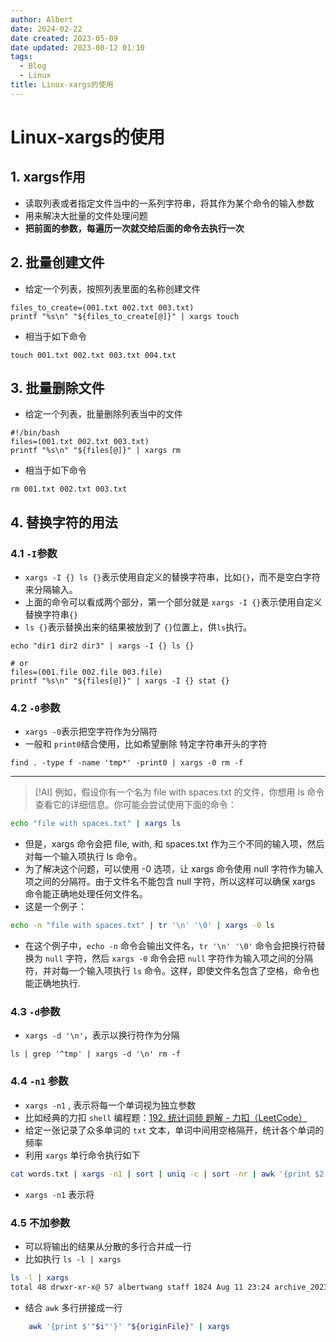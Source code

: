 ```yaml
---
author: Albert
date: 2024-02-22
date created: 2023-05-09
date updated: 2023-08-12 01:10
tags:
  - Blog
  - Linux
title: Linux-xargs的使用
---
```


# Linux-xargs的使用

## 1. xargs作用

- 读取列表或者指定文件当中的一系列字符串，将其作为某个命令的输入参数
- 用来解决大批量的文件处理问题
- **把前面的参数，每遍历一次就交给后面的命令去执行一次**

## 2. 批量创建文件

- 给定一个列表，按照列表里面的名称创建文件

```shell
files_to_create=(001.txt 002.txt 003.txt)
printf "%s\n" "${files_to_create[@]}" | xargs touch
```

- 相当于如下命令

```shell
touch 001.txt 002.txt 003.txt 004.txt
```

## 3. 批量删除文件

- 给定一个列表，批量删除列表当中的文件

```shell
#!/bin/bash
files=(001.txt 002.txt 003.txt)
printf "%s\n" "${files[@]}" | xargs rm
```

- 相当于如下命令

```shell
rm 001.txt 002.txt 003.txt
```

## 4. 替换字符的用法

### 4.1 `-I`参数

- `xargs -I {} ls {}`表示使用自定义的替换字符串，比如`{}`，而不是空白字符来分隔输入。
- 上面的命令可以看成两个部分，第一个部分就是 `xargs -I {}`表示使用自定义替换字符串`{}`
- `ls {}`表示替换出来的结果被放到了 `{}`位置上，供`ls`执行。

```shell
echo "dir1 dir2 dir3" | xargs -I {} ls {}

# or
files=(001.file 002.file 003.file)
printf "%s\n" "${files[@]}" | xargs -I {} stat {}
```

### 4.2 `-0`参数

- `xargs -0`表示把空字符作为分隔符
- 一般和 `print0`结合使用，比如希望删除 特定字符串开头的字符

```shell
find . -type f -name 'tmp*' -print0 | xargs -0 rm -f
```

---

> [!AI]
> 例如，假设你有一个名为 file with spaces.txt 的文件，你想用 ls 命令查看它的详细信息。你可能会尝试使用下面的命令：

```sh
echo "file with spaces.txt" | xargs ls
```

- 但是，xargs 命令会把 file, with, 和 spaces.txt 作为三个不同的输入项，然后对每一个输入项执行 ls 命令。
- 为了解决这个问题，可以使用 -0 选项，让 xargs 命令使用 null 字符作为输入项之间的分隔符。由于文件名不能包含 null 字符，所以这样可以确保 xargs 命令能正确地处理任何文件名。
- 这是一个例子：

```sh
echo -n "file with spaces.txt" | tr '\n' '\0' | xargs -0 ls
```

- 在这个例子中，`echo -n` 命令会输出文件名，`tr '\n' '\0'` 命令会把换行符替换为 `null` 字符，然后 `xargs -0` 命令会把 `null` 字符作为输入项之间的分隔符，并对每一个输入项执行 `ls` 命令。这样，即使文件名包含了空格，命令也能正确地执行.

### 4.3 `-d`参数

- `xargs -d '\n'`，表示以换行符作为分隔

```shell
ls | grep '^tmp' | xargs -d '\n' rm -f
```

### 4.4 `-n1` 参数

- `xargs -n1` , 表示将每一个单词视为独立参数
- 比如经典的力扣 `shell` 编程题：[192. 统计词频 题解 - 力扣（LeetCode）](https://leetcode.cn/problems/word-frequency/solutions/2266542/tong-ji-ci-pin-3chong-jie-fa-xargs-awk-t-fwf2/)
- 给定一张记录了众多单词的 `txt` 文本，单词中间用空格隔开，统计各个单词的频率
- 利用 `xargs` 单行命令执行如下

```sh
cat words.txt | xargs -n1 | sort | uniq -c | sort -nr | awk '{print $2, $1}'
```

- `xargs -n1` 表示将

### 4.5 不加参数

- 可以将输出的结果从分散的多行合并成一行
- 比如执行 `ls -l | xargs`

```sh
ls -l | xargs
total 48 drwxr-xr-x@ 57 albertwang staff 1824 Aug 11 23:24 archive_20230811 -rwxr-xr-x@ 1 albertwang staff 71 Aug 11 23:28 file.txt -rw-r--r--@ 1 albertwang staff 57 Aug 11 23:46 file1.txt -rw-r--r--@ 1 albertwang staff 26 Aug 11 23:56 file2.txt -rwxr-xr-x@ 1 albertwang staff 151 Aug 11 23:35 lc_print_ten.sh -rwxr-xr-x@ 1 albertwang staff 235 Aug 12 00:45 lc_trans.sh -rw-r--r--@ 1 albertwang staff 254 Aug 12 01:06 lc_trans2.sh
```

- 结合 `awk` 多行拼接成一行

```sh
    awk '{print $'"$i"'}' "${originFile}" | xargs
```
